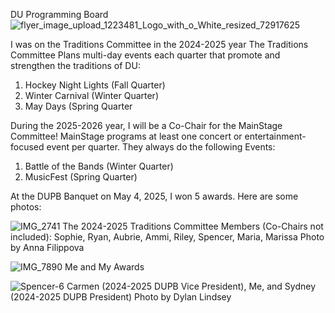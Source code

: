 DU Programming Board
![flyer_image_upload_1223481_Logo_with_o_White_resized_72917625](https://github.com/user-attachments/assets/227cf018-4d9e-4a59-a7c1-ba1a4d51fc1c)


I was on the Traditions Committee in the 2024-2025 year
The Traditions Committee Plans multi-day events each quarter that promote and strengthen the traditions of DU:
1. Hockey Night Lights (Fall Quarter)
2. Winter Carnival (Winter Quarter)
3. May Days (Spring Quarter

During the 2025-2026 year, I will be a Co-Chair for the MainStage Committee!
MainStage programs at least one concert or entertainment-focused event per quarter.
They always do the following Events:
1. Battle of the Bands (Winter Quarter)
2. MusicFest (Spring Quarter)

At the DUPB Banquet on May 4, 2025, I won 5 awards. Here are some photos:


![IMG_2741](https://github.com/user-attachments/assets/5ea7e613-294c-4d95-b30e-37bcab792ac0)
The 2024-2025 Traditions Committee Members (Co-Chairs not included): Sophie, Ryan, Aubrie, Ammi, Riley, Spencer, Maria, Marissa 
Photo by Anna Filippova

![IMG_7890](https://github.com/user-attachments/assets/95513bdf-9c23-4bff-8c88-bc84baf8b2bd)
Me and My Awards


![Spencer-6](https://github.com/user-attachments/assets/777aceef-8591-45fb-b955-169ed2ba01ad)
Carmen (2024-2025 DUPB Vice President), Me, and Sydney (2024-2025 DUPB President)
Photo by Dylan Lindsey
